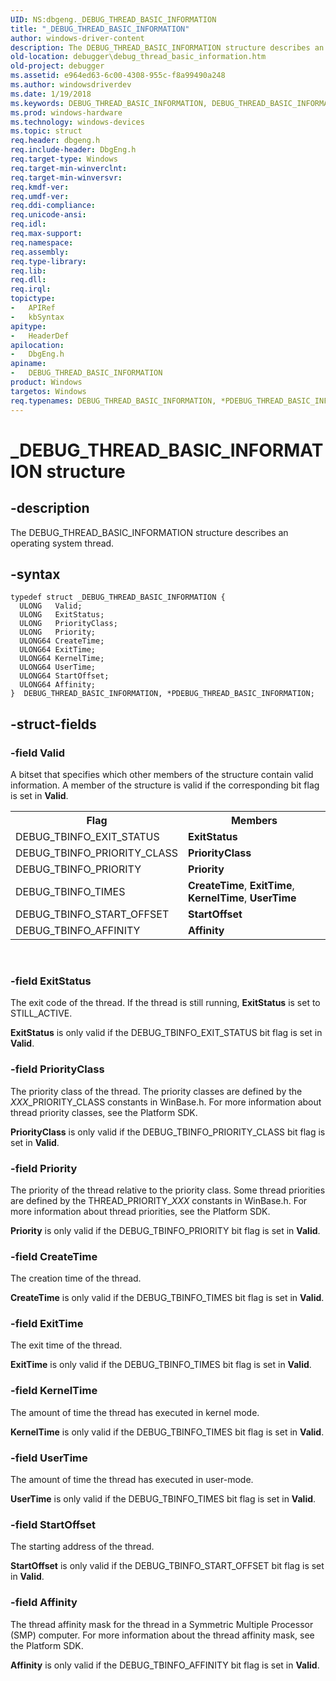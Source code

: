 ```yaml
---
UID: NS:dbgeng._DEBUG_THREAD_BASIC_INFORMATION
title: "_DEBUG_THREAD_BASIC_INFORMATION"
author: windows-driver-content
description: The DEBUG_THREAD_BASIC_INFORMATION structure describes an operating system thread.
old-location: debugger\debug_thread_basic_information.htm
old-project: debugger
ms.assetid: e964ed63-6c00-4308-955c-f8a99490a248
ms.author: windowsdriverdev
ms.date: 1/19/2018
ms.keywords: DEBUG_THREAD_BASIC_INFORMATION, DEBUG_THREAD_BASIC_INFORMATION structure [Windows Debugging], debugger.debug_thread_basic_information, dbgeng/PDEBUG_THREAD_BASIC_INFORMATION, _DEBUG_THREAD_BASIC_INFORMATION, Structures_e48c9daa-ce4f-4131-9ca6-cb1a7a129fcc.xml, PDEBUG_THREAD_BASIC_INFORMATION structure pointer [Windows Debugging], *PDEBUG_THREAD_BASIC_INFORMATION, PDEBUG_THREAD_BASIC_INFORMATION, dbgeng/DEBUG_THREAD_BASIC_INFORMATION
ms.prod: windows-hardware
ms.technology: windows-devices
ms.topic: struct
req.header: dbgeng.h
req.include-header: DbgEng.h
req.target-type: Windows
req.target-min-winverclnt: 
req.target-min-winversvr: 
req.kmdf-ver: 
req.umdf-ver: 
req.ddi-compliance: 
req.unicode-ansi: 
req.idl: 
req.max-support: 
req.namespace: 
req.assembly: 
req.type-library: 
req.lib: 
req.dll: 
req.irql: 
topictype:
-	APIRef
-	kbSyntax
apitype:
-	HeaderDef
apilocation:
-	DbgEng.h
apiname:
-	DEBUG_THREAD_BASIC_INFORMATION
product: Windows
targetos: Windows
req.typenames: DEBUG_THREAD_BASIC_INFORMATION, *PDEBUG_THREAD_BASIC_INFORMATION
---
```


# _DEBUG_THREAD_BASIC_INFORMATION structure


## -description


The DEBUG_THREAD_BASIC_INFORMATION structure describes an operating system thread.


## -syntax


````
typedef struct _DEBUG_THREAD_BASIC_INFORMATION {
  ULONG   Valid;
  ULONG   ExitStatus;
  ULONG   PriorityClass;
  ULONG   Priority;
  ULONG64 CreateTime;
  ULONG64 ExitTime;
  ULONG64 KernelTime;
  ULONG64 UserTime;
  ULONG64 StartOffset;
  ULONG64 Affinity;
}  DEBUG_THREAD_BASIC_INFORMATION, *PDEBUG_THREAD_BASIC_INFORMATION;
````


## -struct-fields




### -field Valid

A bitset that specifies which other members of the structure contain valid information. A member of the structure is valid if the corresponding bit flag is set in <b>Valid</b>.
<table>
<tr>
<th>Flag</th>
<th>Members</th>
</tr>
<tr>
<td>
DEBUG_TBINFO_EXIT_STATUS

</td>
<td>
<b>ExitStatus</b>

</td>
</tr>
<tr>
<td>
DEBUG_TBINFO_PRIORITY_CLASS

</td>
<td>
<b>PriorityClass</b>

</td>
</tr>
<tr>
<td>
DEBUG_TBINFO_PRIORITY

</td>
<td>
<b>Priority</b>

</td>
</tr>
<tr>
<td>
DEBUG_TBINFO_TIMES

</td>
<td>
<b>CreateTime</b>, <b>ExitTime</b>, <b>KernelTime</b>, <b> UserTime</b>

</td>
</tr>
<tr>
<td>
DEBUG_TBINFO_START_OFFSET

</td>
<td>
<b>StartOffset</b>

</td>
</tr>
<tr>
<td>
DEBUG_TBINFO_AFFINITY

</td>
<td>
<b>Affinity</b>

</td>
</tr>
</table> 


### -field ExitStatus

The exit code of the thread. If the thread is still running, <b>ExitStatus</b> is set to STILL_ACTIVE.

<b>ExitStatus</b> is only valid if the  DEBUG_TBINFO_EXIT_STATUS bit flag is set in <b>Valid</b>.


### -field PriorityClass

The priority class of the thread. The priority classes are defined by the <i>XXX</i>_PRIORITY_CLASS constants in WinBase.h. For more information about thread priority classes, see the Platform SDK.

<b>PriorityClass</b> is only valid if the DEBUG_TBINFO_PRIORITY_CLASS bit flag is set in <b>Valid</b>.


### -field Priority

The priority of the thread relative to the priority class. Some thread priorities are defined by the THREAD_PRIORITY_<i>XXX</i> constants in WinBase.h.  For more information about thread priorities,  see the Platform SDK.

<b>Priority</b> is only valid if the DEBUG_TBINFO_PRIORITY bit flag is set in <b>Valid</b>.


### -field CreateTime

The creation time of the thread.

<b>CreateTime</b> is only valid if the DEBUG_TBINFO_TIMES bit flag is set in <b>Valid</b>.


### -field ExitTime

The exit time of the thread.

<b>ExitTime</b> is only valid if the DEBUG_TBINFO_TIMES bit flag is set in <b>Valid</b>.


### -field KernelTime

The amount of time the thread has executed in kernel mode.

<b>KernelTime</b> is only valid if the DEBUG_TBINFO_TIMES bit flag is set in <b>Valid</b>.


### -field UserTime

The amount of time the thread has executed in user-mode.

<b>UserTime</b> is only valid if the DEBUG_TBINFO_TIMES bit flag is set in <b>Valid</b>.


### -field StartOffset

The starting address of the thread.

<b>StartOffset</b> is only valid if the DEBUG_TBINFO_START_OFFSET bit flag is set in <b>Valid</b>.


### -field Affinity

The thread affinity mask for the thread in a Symmetric Multiple Processor (SMP) computer. For more information about the thread affinity mask, see the Platform SDK.

<b>Affinity</b> is only valid if the DEBUG_TBINFO_AFFINITY bit flag is set in <b>Valid</b>.

